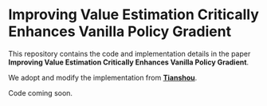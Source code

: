 # Improving Value Estimation Critically Enhances Vanilla Policy Gradient

This repository contains the code and implementation details in the paper **Improving Value Estimation Critically Enhances Vanilla Policy Gradient**.

We adopt and modify the implementation from **[Tianshou](https://github.com/thu-ml/tianshou)**.

Code coming soon.
